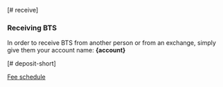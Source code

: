 [# receive]
### Receiving BTS
In order to receive BTS from another person or from an exchange, simply give them your account name: **{account}**

[# deposit-short]

[Fee schedule](components/DepositWithdraw_OL)